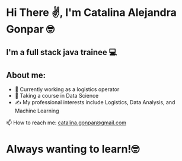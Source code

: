 # Hi There ✌️, I'm Catalina Alejandra Gonpar 🤓
## I'm a full stack java trainee 💻

## About me:
- 🧐 Currently working as a logistics operator
- 🌱 Taking a course in Data Science 
- ✍️ My professional interests include Logistics, Data Analysis, and Machine Learning

📫 How to reach me: catalina.gonpar@gmail.com

# Always wanting to learn!🤓
